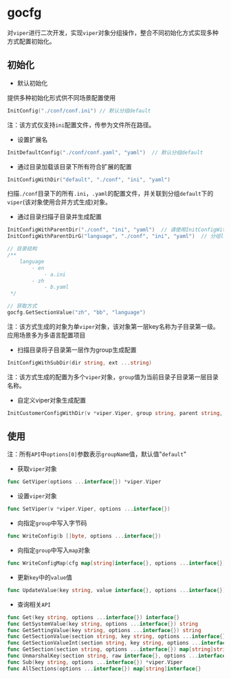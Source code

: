 # gocfg 

对`viper`进行二次开发，实现`viper`对象分组操作，整合不同初始化方式实现多种方式配置初始化。

## 初始化

- 默认初始化

提供多种初始化形式供不同场景配置使用

```go
InitConfig("./conf/conf.ini") // 默认分组default
```
注：该方式仅支持`ini`配置文件，传参为文件所在路径。

- 设置扩展名

```go
InitDefaultConfig("./conf/conf.yaml", "yaml")  // 默认分组default
```

- 通过目录加载该目录下所有符合扩展的配置

```go
InitConfigWithDir("default", "./conf", "ini", "yaml") 
```

扫描`./conf`目录下的所有`.ini`，`.yaml`的配置文件，并关联到分组`default`下的`viper`(该对象使用合并方式生成)对象。

- 通过目录扫描子目录并生成配置

```go
InitConfigWithParentDir("./conf", "ini", "yaml")  // 请使用InitConfigWithParentDirG指定group名称
InitConfigWithParentDirG("language", "./conf", "ini", "yaml")  // 分组language

// 目录结构
/**
    language
        - en
            - a.ini
        - zh
            - b.yaml
 */

// 获取方式
gocfg.GetSectionValue("zh", "bb", "language")
```

注：该方式生成的对象为单`viper`对象，该对象第一层key名称为子目录第一级。应用场景多为多语言配置项目


- 扫描目录将子目录第一层作为group生成配置

```go
InitConfigWithSubDir(dir string, ext ...string)  
```

注：该方式生成的配置为多个`viper`对象，`group`值为当前目录子目录第一层目录名称。

- 自定义viper对象生成配置

```go
InitCustomerConfigWithDir(v *viper.Viper, group string, parent string, ext ...string)
```


## 使用

注：所有`API`中`options[0]`参数表示`groupName`值，默认值"`default`"

- 获取`viper`对象

```go
func GetViper(options ...interface{}) *viper.Viper
```

- 设置`viper`对象

```go
func SetViper(v *viper.Viper, options ...interface{})
```

- 向指定`group`中写入字节码

```go
func WriteConfig(b []byte, options ...interface{})
```

- 向指定`group`中写入`map`对象

```go
func WriteConfigMap(cfg map[string]interface{}, options ...interface{})
```

- 更新`key`中的`value`值

```go
func UpdateValue(key string, value interface{}, options ...interface{})
```

- 查询相关`API`

```go
func Get(key string, options ...interface{}) interface{}
func GetSystemValue(key string, options ...interface{}) string
func GetSettingValue(key string, options ...interface{}) string
func GetSectionValue(section string, key string, options ...interface{}) string
func GetSectionValueInt(section string, key string, options ...interface{}) int
func GetSection(section string, options ...interface{}) map[string]string
func UnmarshalKey(section string, raw interface{}, options ...interface{}) error
func Sub(key string, options ...interface{}) *viper.Viper
func AllSections(options ...interface{}) map[string]interface{}
```
